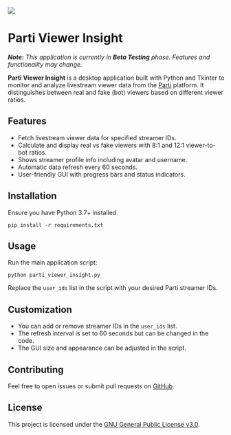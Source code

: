 <!DOCTYPE html>
<html lang="en">
<head>
<meta charset="UTF-8" />
<meta name="viewport" content="width=device-width, initial-scale=1" />
</head>
<body>


<img src="https://github.com/user-attachments/assets/38b8f0ec-304c-4a9c-8e59-c5a451a9c70e">
<h1>Parti Viewer Insight</h1>

<p><em><strong>Note:</strong> This application is currently in <strong>Beta Testing</strong> phase. Features and functionality may change.</em></p>

<p><strong>Parti Viewer Insight</strong> is a desktop application built with Python and Tkinter to monitor and analyze livestream viewer data from the <a href="https://parti.com" target="_blank" rel="noopener noreferrer">Parti</a> platform. It distinguishes between real and fake (bot) viewers based on different viewer ratios.</p>

<h2>Features</h2>
<ul>
  <li>Fetch livestream viewer data for specified streamer IDs.</li>
  <li>Calculate and display real vs fake viewers with 8:1 and 12:1 viewer-to-bot ratios.</li>
  <li>Shows streamer profile info including avatar and username.</li>
  <li>Automatic data refresh every 60 seconds.</li>
  <li>User-friendly GUI with progress bars and status indicators.</li>
</ul>

<h2>Installation</h2>
<p>Ensure you have Python 3.7+ installed.</p>

<pre><code>pip install -r requirements.txt
</code></pre>

<h2>Usage</h2>
<p>Run the main application script:</p>

<pre><code>python parti_viewer_insight.py
</code></pre>

<p>Replace the <code>user_ids</code> list in the script with your desired Parti streamer IDs.</p>

<h2>Customization</h2>
<ul>
  <li>You can add or remove streamer IDs in the <code>user_ids</code> list.</li>
  <li>The refresh interval is set to 60 seconds but can be changed in the code.</li>
  <li>The GUI size and appearance can be adjusted in the script.</li>
</ul>

<h2>Contributing</h2>
<p>Feel free to open issues or submit pull requests on <a href="https://github.com/Riotcoke123/Parti-Viewer-Insight" target="_blank" rel="noopener noreferrer">GitHub</a>.</p>

<h2>License</h2>
<p>This project is licensed under the <a href="https://www.gnu.org/licenses/gpl-3.0.en.html" target="_blank" rel="noopener noreferrer">GNU General Public License v3.0</a>.</p>

</body>
</html>
